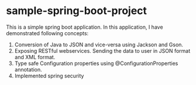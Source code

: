 # sample-spring-boot-project

This is a simple spring boot application. In this application, I have demonstrated following concepts:

1. Conversion of Java to JSON and vice-versa using Jackson and Gson.
2. Exposing RESTful webservices. Sending the data to user in JSON format and XML format.
3. Type safe Configuration properties using @ConfigurationProperties annotation.
4. Implemented spring security
